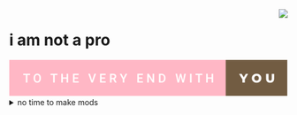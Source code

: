 <img align="right" src="https://github-readme-stats.vercel.app/api?username=baicaitomato&text_color=725C42&show_icons=true&hide_title=true&title_color=FFB7C5&icon_color=FFB7C5&&include_all_commits=true" />

# i am not a pro
<img src="https://github.com/baicaitomato/baicaitomato/blob/main/to-the-very-end-with-you.svg" />
<details>
  <summary>no time to make mods</summary>
  https://steamcommunity.com/id/baicaiIRISFM/myworkshopfiles/
</details>
